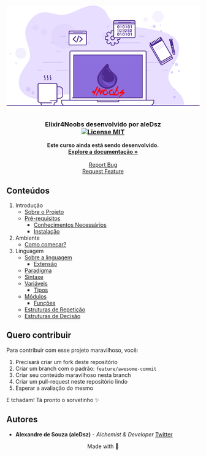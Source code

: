 <p align="center">
  <a href="https://github.com/aleDsz/elixir4noobs">
    <img src="./assets/elixir.png?version=1.0.0" alt="Logo">
  </a>
</p>

<h3 align="center">
  Elixir4Noobs desenvolvido por <strong>aleDsz</strong>
  <br />
  <a href="https://opensource.org/licenses/MIT">
    <img src="https://img.shields.io/badge/License-MIT-blue.svg" alt="License MIT">
  </a>
</h3>

<p align="center">
  <strong>Este curso ainda está sendo desenvolvido.</strong>
  <br />
  <a href="#"><strong>Explore a documentação »</strong></a>
  <br />
  <br />
  <a href="https://github.com/aleDsz/elixir4noobs">Report Bug</a>
  <br />
  <a href="https://github.com/aleDsz/elixir4noobs">Request Feature</a>
</p>

## Conteúdos

1. Introdução
    - [Sobre o Projeto](./contents/1%20-%20Introducao/1-Sobre%20o%20Projeto.md)
    - [Pré-requisitos](./contents/1%20-%20Introducao/2-Pre-requisitos.md)
      * [Conhecimentos Necessários](./contents/1%20-%20Introducao/2-Pre-requisitos.md#conhecimentos-necessários)
      * [Instalação](./contents/1%20-%20Introducao/2-Pre-requisitos.md#instalação)
2. Ambiente
    - [Como começar?](./contents/2%20-%20Ambiente/1-Como%20comecar.md)
3. Linguagem
    - [Sobre a linguagem](./contents/3%20-%20Linguagem/1-Sobre%20a%20linguagem.md)
      * [Extensão](./contents/3%20-%20Linguagem/1-Sobre%20a%20linguagem.md#extensão)
    - [Paradigma](./contents/3%20-%20Linguagem/2-Paradigma.md)
    - [Síntaxe](./contents/3%20-%20Linguagem/3-Sintaxe.md)
    - [Variáveis](./contents/3%20-%20Linguagem/4-Variaveis.md)
      * [Tipos](./contents/3%20-%20Linguagem/4-Variaveis.md#tipos)
    - [Módulos](./contents/3%20-%20Linguagem/5-Modulos.md)
      * [Funções](./contents/3%20-%20Linguagem/5-Modulos.md#funções)
    - [Estruturas de Repetição](./contents/3%20-%20Linguagem/6-Estruturas%20de%20Repeticao.md)
    - [Estruturas de Decisão](./contents/3%20-%20Linguagem/7-Estruturas%20de%20Decisao.md)

## Quero contribuir

Para contribuir com esse projeto maravilhoso, você:

1. Precisará criar um fork deste repositório
2. Criar um branch com o padrão: `feature/awesome-commit`
3. Criar seu conteúdo maravilhoso nesta branch
4. Criar um pull-request neste repositório lindo
5. Esperar a avaliação do mesmo

E tchadam! Tá pronto o sorvetinho ✨

## Autores

- **Alexandre de Souza (aleDsz)** - _Alchemist & Developer_ [Twitter](https://twitter.com/aleDsz)

<p align="center">
  Made with 💜
</p>
